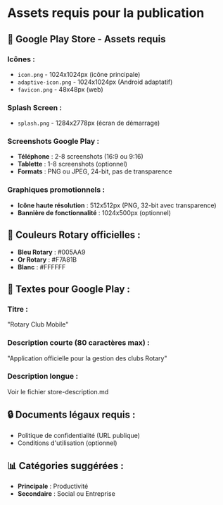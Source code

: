 # Assets requis pour la publication

## 📱 **Google Play Store - Assets requis**

### **Icônes :**
- `icon.png` - 1024x1024px (icône principale)
- `adaptive-icon.png` - 1024x1024px (Android adaptatif)
- `favicon.png` - 48x48px (web)

### **Splash Screen :**
- `splash.png` - 1284x2778px (écran de démarrage)

### **Screenshots Google Play :**
- **Téléphone** : 2-8 screenshots (16:9 ou 9:16)
- **Tablette** : 1-8 screenshots (optionnel)
- **Formats** : PNG ou JPEG, 24-bit, pas de transparence

### **Graphiques promotionnels :**
- **Icône haute résolution** : 512x512px (PNG, 32-bit avec transparence)
- **Bannière de fonctionnalité** : 1024x500px (optionnel)

## 🎨 **Couleurs Rotary officielles :**
- **Bleu Rotary** : #005AA9
- **Or Rotary** : #F7A81B
- **Blanc** : #FFFFFF

## 📝 **Textes pour Google Play :**

### **Titre :**
"Rotary Club Mobile"

### **Description courte (80 caractères max) :**
"Application officielle pour la gestion des clubs Rotary"

### **Description longue :**
Voir le fichier store-description.md

## 🔒 **Documents légaux requis :**
- Politique de confidentialité (URL publique)
- Conditions d'utilisation (optionnel)

## 📊 **Catégories suggérées :**
- **Principale** : Productivité
- **Secondaire** : Social ou Entreprise
